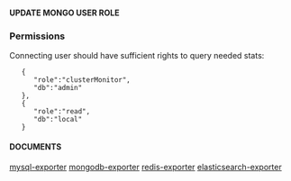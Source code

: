 #### UPDATE MONGO USER ROLE

### Permissions
Connecting user should have sufficient rights to query needed stats:

```
   {
      "role":"clusterMonitor",
      "db":"admin"
   },
   {
      "role":"read",
      "db":"local"
   }
```



#### DOCUMENTS

[mysql-exporter](https://github.com/prometheus/mysqld_exporter)
[mongodb-exporter](https://github.com/percona/mongodb_exporter)
[redis-exporter](https://github.com/oliver006/redis_exporter)
[elasticsearch-exporter](https://github.com/prometheus-community/elasticsearch_exporter)